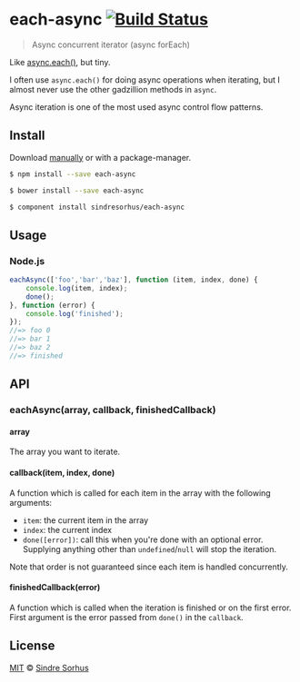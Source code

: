 # each-async [![Build Status](https://travis-ci.org/sindresorhus/each-async.svg?branch=master)](https://travis-ci.org/sindresorhus/each-async)

> Async concurrent iterator (async forEach)

Like [async.each()](https://github.com/caolan/async#eacharr-iterator-callback), but tiny.

I often use `async.each()` for doing async operations when iterating, but I almost never use the other gadzillion methods in `async`.

Async iteration is one of the most used async control flow patterns.


## Install

Download [manually](https://github.com/sindresorhus/each-async/releases) or with a package-manager.

```bash
$ npm install --save each-async
```

```bash
$ bower install --save each-async
```

```bash
$ component install sindresorhus/each-async
```


## Usage

### Node.js

```js
eachAsync(['foo','bar','baz'], function (item, index, done) {
	console.log(item, index);
	done();
}, function (error) {
	console.log('finished');
});
//=> foo 0
//=> bar 1
//=> baz 2
//=> finished
```


## API

### eachAsync(array, callback, finishedCallback)

#### array

The array you want to iterate.

#### callback(item, index, done)

A function which is called for each item in the array with the following arguments:

- `item`: the current item in the array
- `index`: the current index
- `done([error])`: call this when you're done with an optional error. Supplying anything other than `undefined`/`null` will stop the iteration.

Note that order is not guaranteed since each item is handled concurrently.

#### finishedCallback(error)

A function which is called when the iteration is finished or on the first error. First argument is the error passed from `done()` in the `callback`.


## License

[MIT](http://opensource.org/licenses/MIT) © [Sindre Sorhus](http://sindresorhus.com)
